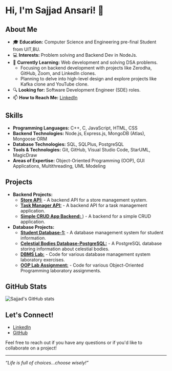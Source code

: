# Hi, I'm Sajjad Ansari! 👋

## About Me

- 🎓 **Education:** Computer Science and Engineering pre-final Student from  UIT,BU.
- 💻 **Interests:** Problem solving and Backend Dev in NodeJs.
- 🌱 **Currently Learning:** Web development  and solving DSA problems. 
    * Focusing on backend development with projects like Zerodha, GitHub, Zoom, and LinkedIn clones.
    * Planning to delve into high-level design and explore projects like Kafka clone and YouTube clone.
- 🔍 **Looking for:** Software Development Engineer (SDE) roles.
- 📫 **How to Reach Me:** [LinkedIn](https://www.linkedin.com/in/sajjad6ansari)

  
## Skills

- **Programming Languages:** C++, C, JavaScript, HTML, CSS
- **Backend Technologies:** Node.js, Express.js, MongoDB (Atlas), Mongoose ORM
- **Database Technologies:** SQL, SQLPlus, PostgreSQL
- **Tools & Technologies:** Git, GitHub, Visual Studio Code, StarUML, MagicDraw
- **Areas of Expertise:** Object-Oriented Programming (OOP), GUI Applications, Multithreading, UML Modeling

## Projects

* **Backend Projects:**
    - [**Store API:**](https://github.com/sajjad6ansari/Store-API) - A backend API for a store management system. 
    - [**Task Manager API:**](https://github.com/sajjad6ansari/Task-Manager-API) - A backend API for a task management application.
    - [**Simple CRUD App Backend:** ](https://github.com/sajjad6ansari/simple-crud-app-backend)) - A backend for a simple CRUD application.
* **Database Projects:**
    - [**Student Database-1:**](https://github.com/sajjad6ansari/Student-Database-1) - A database management system for student information. 
    - [**Celestial Bodies Database-PostgreSQL:**](https://github.com/sajjad6ansari/Celestial-Bodies-Database-PostgreSQL) - A PostgreSQL database storing information about celestial bodies. 
    - [**DBMS Lab:**](https://github.com/sajjad6ansari/DBMS-Lab) - Code for various database management system laboratory exercises.
    - [**OOP Lab Assignment:**](https://github.com/sajjad6ansari/OOP-Lab-Assignment) - Code for various Object-Oriented Programming laboratory assignments.

## GitHub Stats

![Sajjad's GitHub stats](https://github-readme-stats.vercel.app/api?username=sajjad6ansari&show_icons=true&theme=radical)

## Let's Connect!

- [LinkedIn](https://www.linkedin.com/in/sajjad6ansari)
- [GitHub](https://github.com/sajjad6ansari)

Feel free to reach out if you have any questions or if you'd like to collaborate on a project!

---

*“Life is full of choices…choose wisely!”*
